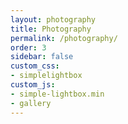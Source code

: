 ```yaml
---
layout: photography
title: Photography
permalink: /photography/
order: 3
sidebar: false
custom_css:
- simplelightbox
custom_js:
- simple-lightbox.min
- gallery
---
```




